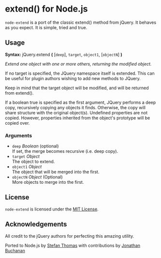 # extend() for Node.js

`node-extend` is a port of the classic extend() method from jQuery. It behaves as you expect. It is simple, tried and true.

## Usage

**Syntax:** jQuery.extend **(** [`deep`], `target`, `object1`, [`objectN`] **)** 

*Extend one object with one or more others, returning the modified object.*

If no target is specified, the JQuery namespace itself is extended. This can be useful for plugin authors wishing to add new methods to JQuery.

Keep in mind that the target object will be modified, and will be returned from extend().

If a boolean true is specified as the first argument, JQuery performs a deep copy, recursively copying any objects it finds. Otherwise, the copy will share structure with the original object(s).
Undefined properties are not copied. However, properties inherited from the object's prototype will be copied over.

### Arguments

* `deep` *Boolean* (optional)  
If set, the merge becomes recursive (i.e. deep copy).
* `target`	*Object*  
The object to extend.
* `object1`	*Object*  
The object that will be merged into the first.
* `objectN` *Object* (Optional)  
More objects to merge into the first.

## License

`node-extend` is licensed under the [MIT License](http://opensource.org/licenses/MIT).

## Acknowledgements

All credit to the jQuery authors for perfecting this amazing utility.

Ported to Node.js by [Stefan Thomas](https://github.com/justmoon) with contributions by [Jonathan Buchanan](https://github.com/insin)
